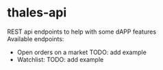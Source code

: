 # thales-api
REST api endpoints to help with some dAPP features  
Available endpoints:  
* Open orders on a market  TODO: add example
* Watchlist: TODO: add example
